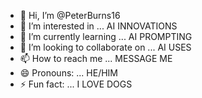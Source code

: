 - 👋 Hi, I’m @PeterBurns16
- 👀 I’m interested in ... AI INNOVATIONS
- 🌱 I’m currently learning ... AI PROMPTING
- 💞️ I’m looking to collaborate on ... AI USES
- 📫 How to reach me ... MESSAGE ME
- 😄 Pronouns: ... HE/HIM
- ⚡ Fun fact: ... I LOVE DOGS

<!---
PeterBurns16/PeterBurns16 is a ✨ special ✨ repository because its `README.md` (this file) appears on your GitHub profile.
You can click the Preview link to take a look at your changes.
--->
